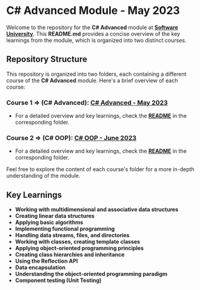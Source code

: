 # C# Advanced Module - May 2023

Welcome to the repository for the **C# Advanced** module at **[Software University](https://softuni.bg/)**. This **README.md** provides a concise overview of the key learnings from the module, which is organized into two distinct courses.

## Repository Structure

This repository is organized into two folders, each containing a different course of the **C# Advanced** module. Here's a brief overview of each course:

### Course 1 => (C# Advanced): [C# Advanced - May 2023](https://github.com/dimitrov8/SoftUni/tree/main/CSharp-Advanced/Advanced-CSharp-May-2023)

- For a detailed overview and key learnings, check the **[README](https://github.com/dimitrov8/SoftUni/blob/main/CSharp-Advanced/Advanced-CSharp-May-2023/README.md)** in the corresponding folder.

### Course 2 => (C# OOP): [C# OOP - June 2023](https://github.com/dimitrov8/SoftUni/tree/main/CSharp-Advanced/OOP-CSharp-June-2023)

- For a detailed overview and key learnings, check the **[README](https://github.com/dimitrov8/SoftUni/blob/main/CSharp-Advanced/OOP-CSharp-June-2023/README.md)** in the corresponding folder.

Feel free to explore the content of each course's folder for a more in-depth understanding of the module.

## Key Learnings

- **Working with multidimensional and associative data structures**
- **Creating linear data structures**
- **Applying basic algorithms**
- **Implementing functional programming**
- **Handling data streams, files, and directories**
- **Working with classes, creating template classes**
- **Applying object-oriented programming principles**
- **Creating class hierarchies and inheritance**
- **Using the Reflection API**
- **Data encapsulation**
- **Understanding the object-oriented programming paradigm**
- **Component testing (Unit Testing)**
